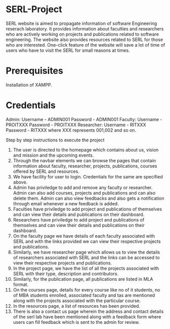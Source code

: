 # SERL-Project
SERL website is aimed to propagate information of software Engineering reserach laboratory. It provides information about faculties and researchers who are actively working on projects and publications related to software engineering. The website also provides resources related to SERL for those who are interested. One-click feature of the website will save a lot of time of users who have to visit the SERL for small reasons at times.

# Prerequisites
Installation of XAMPP.

# Credentials
Admin: Username - ADMIN001 Password - ADMIN001
Faculty: Username - PROITXXX Password - PROITXXX
Researcher: Username - RITXXX Password - RITXXX
where XXX represents 001,002 and so on.

Step by step instructions to execute the project
1) The user is directed to the homepage which contains about us, vision and mission and the upcoming events. 
2) Through the navbar elements we can browse the pages that contain information about faculty, researcher, projects, publications, courses offered by SERL and resources.
3) We have facility for user to login. Credentials for the same are specified above.
4) Admin has priviledge to add and remove any faculty or researcher. Admin can also add courses, projects and publications and can also delete them. Admin can also view feedbacks and also gets a notification through email whenever a new feedback is added.
5) Faculties have priviledge to add project and publications of themselves and can view their details and publications on their dashboard.
6) Researchers have priviledge to add project and publications of themselves and can view their details and publications on their dashboard.
7) On the faculty page we have details of each faculty associated with SERL and with the links provided we can view their respective projects and publications. 
8) Similarly, we have researcher page which allows us to view the details of researchers associated with SERL and the links can be accessed to view their respective projects and publications.
9) In the project page, we have the list of all the projects associated with SERL with their type, description and contributors.
10) Similarly, for the publication page, all publications are listed in MLA format.
11) On the courses page, details for every course like no of it students, no of MBA students enrolled, associated faculty and tas are mentioned along with the projects associated with the particular course.
12) In the resources page, a list of resources has been provided.
13) There is also a contact us page wherein the address and contact details of the serl lab have been mentioned along with a feedback form where users can fill feedback which is sent to the admin for review.
